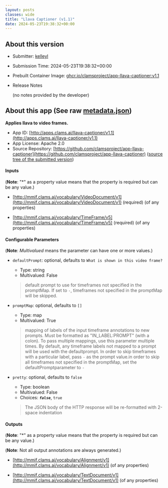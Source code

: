 ```yaml
---
layout: posts
classes: wide
title: "Llava Captioner (v1.1)"
date: 2024-05-23T19:38:32+00:00
---
```

## About this version

- Submitter: [kelleyl](https://github.com/kelleyl)
- Submission Time: 2024-05-23T19:38:32+00:00
- Prebuilt Container Image: [ghcr.io/clamsproject/app-llava-captioner:v1.1](https://github.com/clamsproject/app-llava-captioner/pkgs/container/app-llava-captioner/v1.1)
- Release Notes

    (no notes provided by the developer)

## About this app (See raw [metadata.json](metadata.json))

**Applies llava to video frames.**

- App ID: [http://apps.clams.ai/llava-captioner/v1.1](http://apps.clams.ai/llava-captioner/v1.1)
- App License: Apache 2.0
- Source Repository: [https://github.com/clamsproject/app-llava-captioner](https://github.com/clamsproject/app-llava-captioner) ([source tree of the submitted version](https://github.com/clamsproject/app-llava-captioner/tree/v1.1))


#### Inputs
(**Note**: "*" as a property value means that the property is required but can be any value.)

- [http://mmif.clams.ai/vocabulary/VideoDocument/v1](http://mmif.clams.ai/vocabulary/VideoDocument/v1) (required)
(of any properties)

- [http://mmif.clams.ai/vocabulary/TimeFrame/v5](http://mmif.clams.ai/vocabulary/TimeFrame/v5) (required)
(of any properties)



#### Configurable Parameters
(**Note**: _Multivalued_ means the parameter can have one or more values.)

- `defaultPrompt`: optional, defaults to `What is shown in this video frame?`

    - Type: string
    - Multivalued: False


    > default prompt to use for timeframes not specified in the promptMap. If set to `-`, timeframes not specified in the promptMap will be skipped.
- `promptMap`: optional, defaults to `[]`

    - Type: map
    - Multivalued: True


    > mapping of labels of the input timeframe annotations to new prompts. Must be formatted as "IN_LABEL:PROMPT" (with a colon). To pass multiple mappings, use this parameter multiple times. By default, any timeframe labels not mapped to a prompt will be used with the defaultprompt. In order to skip timeframes with a particular label, pass `-` as the prompt value.in order to skip all timeframes not specified in the promptMap, set the defaultPromptparameter to `-`
- `pretty`: optional, defaults to `false`

    - Type: boolean
    - Multivalued: False
    - Choices: **_`false`_**, `true`


    > The JSON body of the HTTP response will be re-formatted with 2-space indentation


#### Outputs
(**Note**: "*" as a property value means that the property is required but can be any value.)

(**Note**: Not all output annotations are always generated.)

- [http://mmif.clams.ai/vocabulary/Alignment/v1](http://mmif.clams.ai/vocabulary/Alignment/v1)
(of any properties)

- [http://mmif.clams.ai/vocabulary/TextDocument/v1](http://mmif.clams.ai/vocabulary/TextDocument/v1)
(of any properties)

